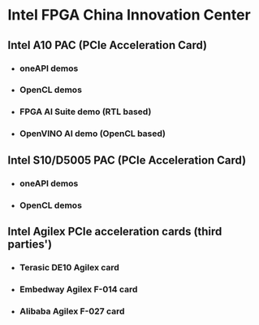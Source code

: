 # Intel FPGA China Innovation Center 
## Intel A10 PAC (PCIe Acceleration Card)
- ### oneAPI demos
- ### OpenCL demos
- ### FPGA AI Suite demo (RTL based)
- ### OpenVINO AI demo (OpenCL based)
## Intel S10/D5005 PAC (PCIe Acceleration Card)
- ### oneAPI demos
- ### OpenCL demos

## Intel Agilex PCIe acceleration cards (third parties')
- ### Terasic DE10 Agilex card
- ### Embedway Agilex F-014 card
- ### Alibaba Agilex F-027 card
